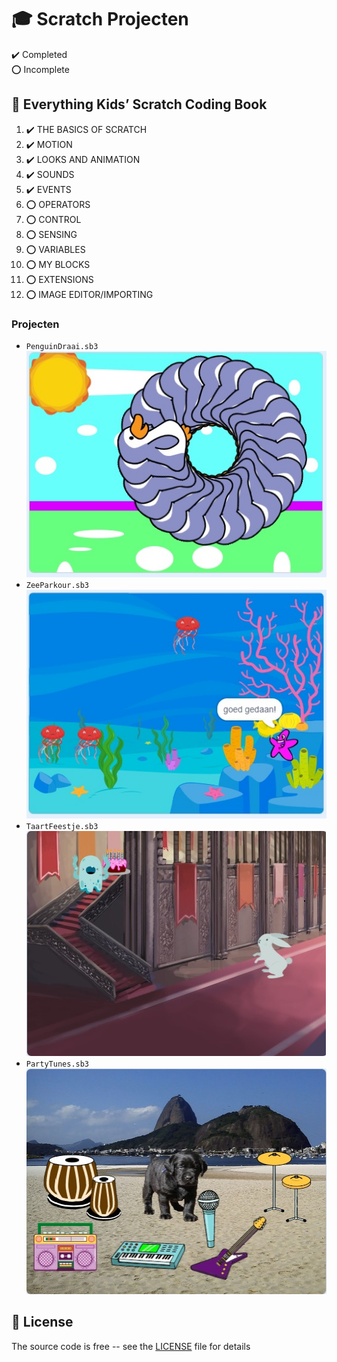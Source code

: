 # :mortar_board: Scratch Projecten

:heavy_check_mark: Completed  
:o: Incomplete

## :beginner: Everything Kids’ Scratch Coding Book

1. :heavy_check_mark: THE BASICS OF SCRATCH
2. :heavy_check_mark: MOTION
3. :heavy_check_mark: LOOKS AND ANIMATION
4. :heavy_check_mark: SOUNDS
5. :heavy_check_mark: EVENTS
6. :o: OPERATORS
7. :o: CONTROL
8. :o: SENSING
9. :o: VARIABLES
10. :o: MY BLOCKS
11. :o: EXTENSIONS
12. :o: IMAGE EDITOR/IMPORTING

### Projecten

- `PenguinDraai.sb3`  
  ![PenguinDraai](images/Penguin.jpg)
- `ZeeParkour.sb3`  
  ![ZeeParkour](images/ZeeParkour.jpg)
- `TaartFeestje.sb3`  
  ![TaartFeestje](images/HaasTartFeestje.jpg)
- `PartyTunes.sb3`  
  ![PartyTunes](images/PartyTunes.jpg)

## :page_with_curl: License

The source code is free -- see the [LICENSE](LICENSE) file for details
